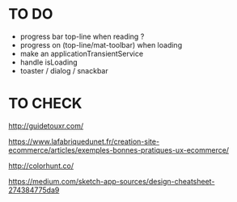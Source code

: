 # TO DO
- progress bar top-line when reading ?
- progress on (top-line/mat-toolbar) when loading
 - make an applicationTransientService
  - handle isLoading
  - toaster / dialog / snackbar


# TO CHECK
http://guidetouxr.com/ 

https://www.lafabriquedunet.fr/creation-site-ecommerce/articles/exemples-bonnes-pratiques-ux-ecommerce/ 

http://colorhunt.co/ 

https://medium.com/sketch-app-sources/design-cheatsheet-274384775da9 